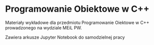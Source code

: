 # Programowanie Obiektowe w C++
Materiały wykładowe dla przedmiotu Programowanie Oiektowe w C++ prowadzonego na wydziale MEiL PW.

Zawiera arkusze Jupyter Notebook do samodzielnej pracy

